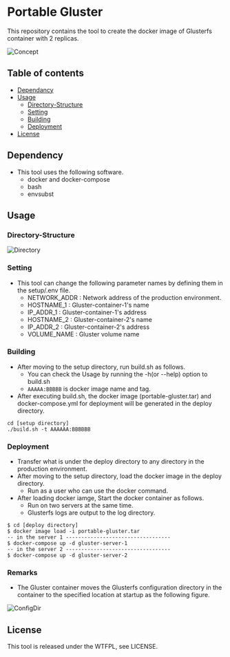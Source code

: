 # Portable Gluster

This repository contains the tool to create the docker image of Glusterfs container with 2 replicas.

![Concept](./images/DevelopmentAndDeployment.en.png)

## Table of contents

- [Dependancy](#dependency)
- [Usage](#usage)
  - [Directory-Structure](#directory-structure)
  - [Setting](#setting)
  - [Building](#building)
  - [Deployment](#deployment)
- [License](#license)

## Dependency

- This tool uses the following software.
  - docker and docker-compose
  - bash
  - envsubst

## Usage

### Directory-Structure

![Directory](./images/DirectoryStructure.en.png)

### Setting

- This tool can change the following parameter names by defining them in the setup/.env file.
  - NETWORK_ADDR : Network address of the production environment.
  - HOSTNAME_1 : Gluster-container-1's name
  - IP_ADDR_1 : Gluster-container-1's address
  - HOSTNAME_2 : Gluster-container-2's name
  - IP_ADDR_2  : Gluster-container-2's address
  - VOLUME_NAME : Gluster volume name

### Building

- After moving to the setup directory, run build.sh as follows.
  - You can check the Usage by running the -h(or --help) option to build.sh
  - `AAAAA:BBBBB` is docker image name and tag.
- After executing build.sh, the docker image (portable-gluster.tar) and docker-compose.yml for deployment will be generated in the deploy directory.

```command
cd [setup directory]
./build.sh -t AAAAAA:BBBBBB   
```

### Deployment

- Transfer what is under the deploy directory to any directory in the production environment.
- After moving to the setup directory, load the docker image in the deploy directory.
  - Run as a user who can use the docker command.
- After loading docker iamge, Start the docker container as follows.
  - Run on two servers at the same time.
  - Glusterfs logs are output to the log directory.

```command
$ cd [deploy directory]
$ docker image load -i portable-gluster.tar
-- in the server 1 ----------------------------------
$ docker-compose up -d gluster-server-1
-- in the server 2 ----------------------------------
$ docker-compose up -d gluster-server-2
```

### Remarks

- The Gluster container moves the Glusterfs configuration directory in the container to the specified location at startup as the following figure.

![ConfigDir](./images/MoveConfigDirectory.en.png)

## License

This tool is released under the WTFPL, see LICENSE.
